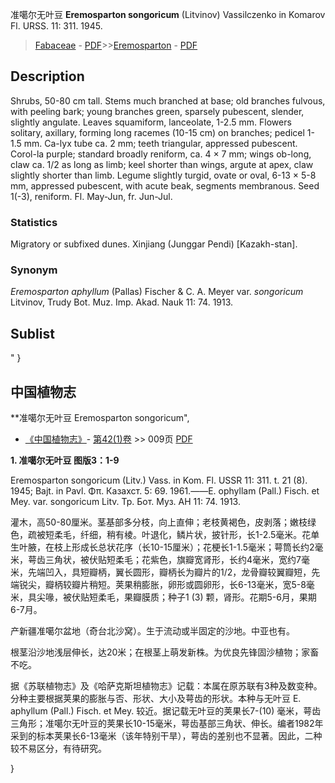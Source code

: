 准噶尔无叶豆 **Eremosparton songoricum** (Litvinov) Vassilczenko in Komarov Fl. URSS. 11: 311. 1945.

> [Fabaceae](http://www.iplant.cn/info/Fabaceae?t=foc) - [PDF](http://www.iplant.cn/foc/pdf/Fabaceae.pdf)>>[Eremosparton](http://www.iplant.cn/info/Eremosparton?t=foc) - [PDF](http://www.iplant.cn/foc/pdf/Eremosparton.pdf)

## Description

Shrubs, 50-80 cm tall. Stems much branched at base; old branches fulvous, with peeling bark; young branches green, sparsely pubescent, slender, slightly angulate. Leaves squamiform, lanceolate, 1-2.5 mm. Flowers solitary, axillary, forming long racemes (10-15 cm) on branches; pedicel 1-1.5 mm. Ca-lyx tube ca. 2 mm; teeth triangular, appressed pubescent. Corol-la purple; standard broadly reniform, ca. 4 × 7 mm; wings ob-long, claw ca. 1/2 as long as limb; keel shorter than wings, argute at apex, claw slightly shorter than limb. Legume slightly turgid, ovate or oval, 6-13 × 5-8 mm, appressed pubescent, with acute beak, segments membranous. Seed 1(-3), reniform. Fl. May-Jun, fr. Jun-Jul.

### Statistics
Migratory or subfixed dunes. Xinjiang (Junggar Pendi) [Kazakh-stan].

### Synonym
*Eremosparton aphyllum* (Pallas) Fischer & C. A. Meyer var. *songoricum* Litvinov, Trudy Bot. Muz. Imp. Akad. Nauk 11: 74. 1913.

## Sublist
"
}
## 中国植物志

**准噶尔无叶豆 Eremosparton songoricum",

* [《中国植物志》](http://www.iplant.cn/frps)- [第42(1)卷](http://www.iplant.cn/frps/vol/42(1)) >> 009页 [PDF](http://www.iplant.cn/frps/pdf/42(1)/009.PDF)

**1. 准噶尔无叶豆 图版3：1-9**

Eremosparton songoricum (Litv.) Vass. in Kom. Fl. USSR 11: 311. t. 21 (8). 1945; Bajt. in Pavl. Φπ. Казахст. 5: 69. 1961.——E. ophyllam (Pall.) Fisch. et Mey. var. songoricum Litv. Тр. Бот. Муз. АН 11: 74. 1913.

灌木，高50-80厘米。茎基部多分枝，向上直伸；老枝黄褐色，皮剥落；嫩枝绿色，疏被短柔毛，纤细，稍有棱。叶退化，鳞片状，披针形，长1-2.5毫米。花单生叶腋，在枝上形成长总状花序（长10-15厘米）；花梗长1-1.5毫米；萼筒长约2毫米，萼齿三角状，被伏贴短柔毛；花紫色，旗瓣宽肾形，长约4毫米，宽约7毫米，先端凹入，具短瓣柄，翼长圆形，瓣柄长为瓣片的1/2，龙骨瓣较翼瓣短，先端锐尖，瓣柄较瓣片稍短。荚果稍膨胀，卵形或圆卵形，长6-13毫米，宽5-8毫米，具尖喙，被伏贴短柔毛，果瓣膜质；种子1 (3) 颗，肾形。花期5-6月，果期6-7月。

产新疆准噶尔盆地（奇台北沙窝）。生于流动或半固定的沙地。中亚也有。

根茎沿沙地浅层伸长，达20米；在根茎上萌发新株。为优良先锋固沙植物；家畜不吃。

据《苏联植物志》及《哈萨克斯坦植物志》记载：本属在原苏联有3种及数变种。分种主要根据荚果的膨胀与否、形状、大小及萼齿的形状。本种与无叶豆 E. aphyllum (Pall.) Fisch. et Mey. 较近。据记载无叶豆的荚果长7-(10) 毫米，萼齿三角形；准噶尔无叶豆的荚果长10-15毫米，萼齿基部三角状、伸长。编者1982年采到的标本荚果长6-13毫米（该年特别干旱），萼齿的差别也不显著。因此，二种较不易区分，有待研究。

}